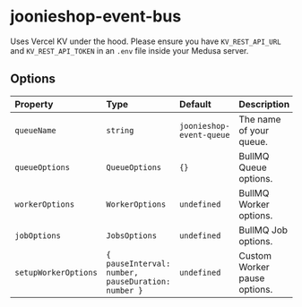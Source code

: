 # joonieshop-event-bus

Uses Vercel KV under the hood. Please ensure you have `KV_REST_API_URL` and `KV_REST_API_TOKEN` in an `.env` file inside your Medusa server.

## Options

| Property | Type | Default | Description |
| :----- | :--- | :------ | :---------- |
| `queueName` | `string` | `joonieshop-event-queue` | The name of your queue. |
| `queueOptions` | `QueueOptions` | `{}` | BullMQ Queue options. |
| `workerOptions` | `WorkerOptions` | `undefined` | BullMQ Worker options. |
| `jobOptions` | `JobsOptions` | `undefined` | BullMQ Job options. |
| `setupWorkerOptions` | `{ pauseInterval: number, pauseDuration: number }` | `undefined` | Custom Worker pause options. |
